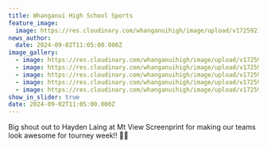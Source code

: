 ```yaml
---
title: Whanganui High School Sports
feature_image:
  image: https://res.cloudinary.com/whanganuihigh/image/upload/v1725921762/News/mv.jpg
news_author:
  date: 2024-09-02T11:05:00.000Z
image_gallery:
  - image: https://res.cloudinary.com/whanganuihigh/image/upload/v1725921764/News/mv1.jpg
  - image: https://res.cloudinary.com/whanganuihigh/image/upload/v1725921763/News/mv2.jpg
  - image: https://res.cloudinary.com/whanganuihigh/image/upload/v1725921763/News/mv4.jpg
  - image: https://res.cloudinary.com/whanganuihigh/image/upload/v1725921763/News/mv3.jpg
  - image: https://res.cloudinary.com/whanganuihigh/image/upload/v1725921763/News/mv5.jpg
show_in_slider: true
date: 2024-09-02T11:05:00.000Z
---
```

Big shout out to Hayden Laing at Mt View Screenprint for making our teams look awesome for tourney week!! 🖤🖤
